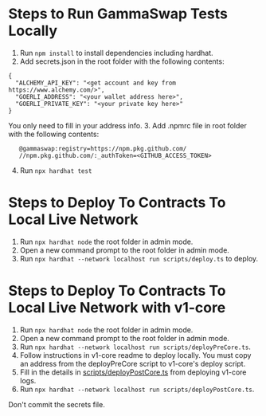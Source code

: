 # Steps to Run GammaSwap Tests Locally

1. Run ```npm install``` to install dependencies including hardhat.
2. Add secrets.json in the root folder with the following contents:
```
{
  "ALCHEMY_API_KEY": "<get account and key from https://www.alchemy.com/>",
  "GOERLI_ADDRESS": "<your wallet address here>",
  "GOERLI_PRIVATE_KEY": "<your private key here>"
}
```
You only need to fill in your address info.
3. Add .npmrc file in root folder with the following contents:
```
   @gammaswap:registry=https://npm.pkg.github.com/
   //npm.pkg.github.com/:_authToken=<GITHUB_ACCESS_TOKEN>
```
4. Run ```npx hardhat test```

# Steps to Deploy To Contracts To Local Live Network

1. Run ```npx hardhat node``` the root folder in admin mode.
2. Open a new command prompt to the root folder in admin mode.
3. Run ```npx hardhat --network localhost run scripts/deploy.ts``` to deploy.

# Steps to Deploy To Contracts To Local Live Network with v1-core

1. Run ```npx hardhat node``` the root folder in admin mode.
2. Open a new command prompt to the root folder in admin mode.
3. Run ```npx hardhat --network localhost run scripts/deployPreCore.ts```.
4. Follow instructions in v1-core readme to deploy locally. You must copy an
address from the deployPreCore script to v1-core's deploy script.
5. Fill in the details in [scripts/deployPostCore.ts](scripts/deployPostCore.ts) 
from deploying v1-core logs.
6. Run ```npx hardhat --network localhost run scripts/deployPostCore.ts```.

Don't commit the secrets file.